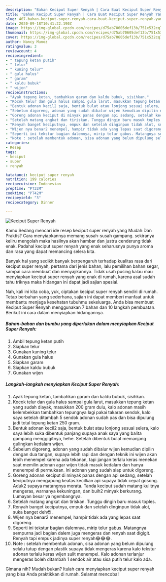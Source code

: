 ```yaml
---
description: "Bahan Keciput Super Renyah | Cara Buat Keciput Super Renyah Yang Enak Dan Lezat"
title: "Bahan Keciput Super Renyah | Cara Buat Keciput Super Renyah Yang Enak Dan Lezat"
slug: 407-bahan-keciput-super-renyah-cara-buat-keciput-super-renyah-yang-enak-dan-lezat
date: 2020-09-18T10:41:22.190Z
image: https://img-global.cpcdn.com/recipes/d75ab70605def13b/751x532cq70/keciput-super-renyah-foto-resep-utama.jpg
thumbnail: https://img-global.cpcdn.com/recipes/d75ab70605def13b/751x532cq70/keciput-super-renyah-foto-resep-utama.jpg
cover: https://img-global.cpcdn.com/recipes/d75ab70605def13b/751x532cq70/keciput-super-renyah-foto-resep-utama.jpg
author: Nancy Munoz
ratingvalue: 3
reviewcount: 4
recipeingredient:
- " tepung ketan putih"
- " telur"
- " kuning telur"
- " gula halus"
- " garam"
- " kaldu bubuk"
- " wijen"
recipeinstructions:
- "Ayak tepung ketan, tambahkan garam dan kaldu bubuk, sisihkan."
- "Kocok telur dan gula halus sampai gula larut, masukkan tepung ketan yang sudah diayak, masukkan 200 gram dulu, kalo adonan masih kelembekkan tambahkan tepungnya lagi pakai takaran sendok, kalo saya setelah ditambah 5 sendok adonan sudah pas dan bisa dipulung jadi total tepung ketan 250 gram."
- "Bentuk adonan kecil2 saja, bentuk bulat atau lonjong sesuai selera, kalo saya lebih suka dibentuk panjang supaya anak saya yang balita gampang menggigitnya, hehe. Setelah dibentuk bulat memanjang gulingkan kedalam wijen."
- "Sebelum digoreng, adonan yang sudah dibalur wijen kemudian dipilin dengan dua tangan, supaya lebih rapi dan dengan teknik ini wijen akan lebih menempel karena ada tekanan, tapi jangan terlalu keras menekan saat memilin adonan agar wijen tidak masuk kedalam dan hanya menempel di permukaan. Ini adonan yang sudah siap untuk digoreng."
- "Goreng adonan keciput di minyak panas dengan api sedang, setelah keciputnya mengapung keatas kecilkan api supaya tidak cepat gosong. Aduk2 supaya matangnya merata. Tanda keciput sudah matang kulitnya mengeras, warnanya kekuningan, dan buih2 minyak berkurang. Lumayan besar ya ngembangnya."
- "Setelah matang angkat dan tiriskan. Tunggu dingin baru masuk toples."
- "Renyah banget keciputnya, empuk dan setelah dinginpun tidak alot, suka banget deh😍."
- "Wijen nya benar2 menempel, hampir tidak ada yang lepas saat digoreng."
- "Seperti ini tekstur bagian dalemnya, mirip telur gabus. Matangnya sempurna jadi bagian dalem juga mengeras dan renyah saat digigit. Renyah tapi empuk jadinya super renyah😂😂😂."
- "Note : setelah membentuk adonan, sisa adonan yang belum dipulung selalu tutup dengan plastik supaya tidak mengeras karena kalo tekstur adonan terlalu keras wijen sulit menempel. Kalo adonan terlanjur mengeras boleh ditambah 1 sendok air atau sisa putih telur kalo ada."
categories:
- Resep
tags:
- keciput
- super
- renyah

katakunci: keciput super renyah 
nutrition: 199 calories
recipecuisine: Indonesian
preptime: "PT32M"
cooktime: "PT42M"
recipeyield: "3"
recipecategory: Dinner

---
```



![Keciput Super Renyah](https://img-global.cpcdn.com/recipes/d75ab70605def13b/751x532cq70/keciput-super-renyah-foto-resep-utama.jpg)

Kamu Sedang mencari ide resep keciput super renyah yang Mudah Dan Praktis? Cara menyiapkannya memang susah-susah gampang. sekiranya keliru mengolah maka hasilnya akan hambar dan justru cenderung tidak enak. Padahal keciput super renyah yang enak seharusnya punya aroma dan rasa yang dapat memancing selera kita.

Banyak hal yang sedikit banyak berpengaruh terhadap kualitas rasa dari keciput super renyah, pertama dari jenis bahan, lalu pemilihan bahan segar, sampai cara membuat dan menyajikannya. Tidak usah pusing kalau mau menyiapkan keciput super renyah yang enak di rumah, karena asal sudah tahu triknya maka hidangan ini dapat jadi sajian spesial.




Nah, kali ini kita coba, yuk, ciptakan keciput super renyah sendiri di rumah. Tetap berbahan yang sederhana, sajian ini dapat memberi manfaat untuk membantu menjaga kesehatan tubuhmu sekeluarga. Anda bisa membuat Keciput Super Renyah menggunakan 7 bahan dan 10 langkah pembuatan. Berikut ini cara dalam menyiapkan hidangannya.

<!--inarticleads1-->

##### Bahan-bahan dan bumbu yang diperlukan dalam menyiapkan Keciput Super Renyah:

1. Ambil  tepung ketan putih
1. Siapkan  telur
1. Gunakan  kuning telur
1. Gunakan  gula halus
1. Siapkan  garam
1. Siapkan  kaldu bubuk
1. Gunakan  wijen




<!--inarticleads2-->

##### Langkah-langkah menyiapkan Keciput Super Renyah:

1. Ayak tepung ketan, tambahkan garam dan kaldu bubuk, sisihkan.
1. Kocok telur dan gula halus sampai gula larut, masukkan tepung ketan yang sudah diayak, masukkan 200 gram dulu, kalo adonan masih kelembekkan tambahkan tepungnya lagi pakai takaran sendok, kalo saya setelah ditambah 5 sendok adonan sudah pas dan bisa dipulung jadi total tepung ketan 250 gram.
1. Bentuk adonan kecil2 saja, bentuk bulat atau lonjong sesuai selera, kalo saya lebih suka dibentuk panjang supaya anak saya yang balita gampang menggigitnya, hehe. Setelah dibentuk bulat memanjang gulingkan kedalam wijen.
1. Sebelum digoreng, adonan yang sudah dibalur wijen kemudian dipilin dengan dua tangan, supaya lebih rapi dan dengan teknik ini wijen akan lebih menempel karena ada tekanan, tapi jangan terlalu keras menekan saat memilin adonan agar wijen tidak masuk kedalam dan hanya menempel di permukaan. Ini adonan yang sudah siap untuk digoreng.
1. Goreng adonan keciput di minyak panas dengan api sedang, setelah keciputnya mengapung keatas kecilkan api supaya tidak cepat gosong. Aduk2 supaya matangnya merata. Tanda keciput sudah matang kulitnya mengeras, warnanya kekuningan, dan buih2 minyak berkurang. Lumayan besar ya ngembangnya.
1. Setelah matang angkat dan tiriskan. Tunggu dingin baru masuk toples.
1. Renyah banget keciputnya, empuk dan setelah dinginpun tidak alot, suka banget deh😍.
1. Wijen nya benar2 menempel, hampir tidak ada yang lepas saat digoreng.
1. Seperti ini tekstur bagian dalemnya, mirip telur gabus. Matangnya sempurna jadi bagian dalem juga mengeras dan renyah saat digigit. Renyah tapi empuk jadinya super renyah😂😂😂.
1. Note : setelah membentuk adonan, sisa adonan yang belum dipulung selalu tutup dengan plastik supaya tidak mengeras karena kalo tekstur adonan terlalu keras wijen sulit menempel. Kalo adonan terlanjur mengeras boleh ditambah 1 sendok air atau sisa putih telur kalo ada.




Gimana nih? Mudah bukan? Itulah cara menyiapkan keciput super renyah yang bisa Anda praktikkan di rumah. Selamat mencoba!
